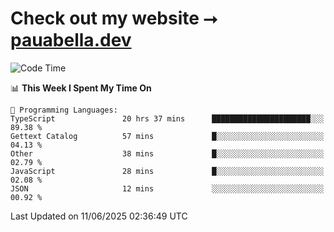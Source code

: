 # Check out my website ⭢ [pauabella.dev](https://pauabella.dev)

<!--START_SECTION:waka-->
![Code Time](http://img.shields.io/badge/Code%20Time-4%2C517%20hrs%2028%20mins-blue)

📊 **This Week I Spent My Time On** 

```text
💬 Programming Languages: 
TypeScript               20 hrs 37 mins      ██████████████████████░░░   89.38 % 
Gettext Catalog          57 mins             █░░░░░░░░░░░░░░░░░░░░░░░░   04.13 % 
Other                    38 mins             █░░░░░░░░░░░░░░░░░░░░░░░░   02.79 % 
JavaScript               28 mins             █░░░░░░░░░░░░░░░░░░░░░░░░   02.08 % 
JSON                     12 mins             ░░░░░░░░░░░░░░░░░░░░░░░░░   00.92 % 
```


 Last Updated on 11/06/2025 02:36:49 UTC
<!--END_SECTION:waka-->
